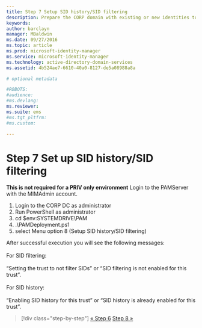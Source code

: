 ```yaml
---
title: Step 7 Setup SID history/SID filtering
description: Prepare the CORP domain with existing or new identities to be managed by Privileged Identity Manager using scripts
keywords:
author: barclayn
manager: MBaldwin
ms.date: 09/27/2016
ms.topic: article
ms.prod: microsoft-identity-manager
ms.service: microsoft-identity-manager
ms.technology: active-directory-domain-services
ms.assetid: 4b524ae7-6610-40a0-8127-de5a08988a8a

# optional metadata

#ROBOTS:
#audience:
#ms.devlang:
ms.reviewer:
ms.suite: ems
#ms.tgt_pltfrm:
#ms.custom:

---
```


# Step 7 Set up SID history/SID filtering

**This is not required for a PRIV only environment**
Login to the PAMServer with the MIMAdmin account.

1. Login to the CORP DC as administrator
2. Run PowerShell as administrator
3. cd $env:SYSTEMDRIVE\PAM
4. .\PAMDeployment.ps1
5. select Menu option 8 (Setup SID history/SID filtering)

After successful execution you will see the following messages:<br/></br>
For SID filtering: <br/></br>
“Setting the trust to not filter SIDs” or “SID filtering is not enabled for this trust”. </br></br>
For SID history: </br></br>
“Enabling SID history for this trust” or “SID history is already enabled for this trust”.

>[!div class="step-by-step"]
[« Step 6](sp1-step6-setup-pam-trust.md)
[Step 8 »](sp1-step8-pam-deployment-verification.md)
